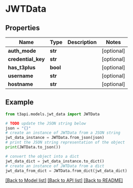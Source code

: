 # JWTData


## Properties

Name | Type | Description | Notes
------------ | ------------- | ------------- | -------------
**auth_mode** | **str** |  | [optional] 
**credential_key** | **str** |  | [optional] 
**has_t3plus** | **bool** |  | [optional] 
**username** | **str** |  | [optional] 
**hostname** | **str** |  | [optional] 

## Example

```python
from t3api.models.jwt_data import JWTData

# TODO update the JSON string below
json = "{}"
# create an instance of JWTData from a JSON string
jwt_data_instance = JWTData.from_json(json)
# print the JSON string representation of the object
print(JWTData.to_json())

# convert the object into a dict
jwt_data_dict = jwt_data_instance.to_dict()
# create an instance of JWTData from a dict
jwt_data_from_dict = JWTData.from_dict(jwt_data_dict)
```
[[Back to Model list]](../README.md#documentation-for-models) [[Back to API list]](../README.md#documentation-for-api-endpoints) [[Back to README]](../README.md)


